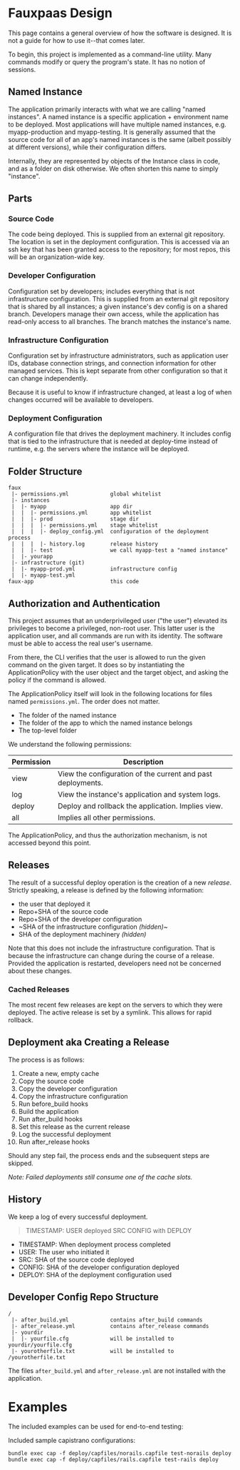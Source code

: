 # Fauxpaas Design

This page contains a general overview of how the software is designed.  It
is not a guide for how to use it--that comes later.

To begin, this project is implemented as a command-line utility. Many commands
modify or query the program's state. It has no notion of sessions.


## Named Instance

The application primarily interacts with what we are calling "named instances". A named instance
is a specific application + environment name to be deployed. Most applications will have multiple
named instances, e.g. myapp-production and myapp-testing. It is generally assumed that the source
code for all of an app's named instances is the same (albeit possibly at different versions), while
their configuration differs.

Internally, they are represented by objects of the Instance class in code, and as a folder on disk
otherwise. We often shorten this name to simply "instance".


## Parts

### Source Code

The code being deployed. This is supplied from an external git repository. The location
is set in the deployment configuration. This is accessed via an ssh key that has been
granted access to the repository; for most repos, this will be an organization-wide key.

### Developer Configuration

Configuration set by developers; includes everything that is not infrastructure configuration.
This is supplied from an external git repository that is shared by all instances; a given
instance's dev config is on a shared branch. Developers manage their own access, while the
application has read-only access to all branches.  The branch matches the instance's name.

### Infrastructure Configuration

Configuration set by infrastructure administrators, such as application user IDs, database
connection strings, and connection information for other managed services. This is kept
separate from other configuration so that it can change independently.

Because it is useful to know if infrastructure changed, at least a log of when changes
occurred will be available to developers.

### Deployment Configuration

A configuration file that drives the deployment machinery. It includes config that is tied
to the infrastructure that is needed at deploy-time instead of runtime, e.g. the servers
where the instance will be deployed.


## Folder Structure

```
faux
 |- permissions.yml             global whitelist
 |- instances
 |  |- myapp                    app dir
 |  |  |- permissions.yml       app whitelist
 |  |  |- prod                  stage dir
 |  |  |  |- permissions.yml    stage whitelist
 |  |  |  |- deploy_config.yml  configuration of the deployment process
 |  |  |  |- history.log        release history
 |  |  |- test                  we call myapp-test a "named instance"
 |  |- yourapp
 |- infrastructure (git)
 |  |- myapp-prod.yml           infrastructure config
 |  |- myapp-test.yml
faux-app                        this code
```

## Authorization and Authentication

This project assumes that an underprivileged user ("the user") elevated its privileges to become
a privileged, non-root user. This latter user is the application user, and all commands are run
with its identity. The software must be able to access the real user's username.

From there, the CLI verifies that the user is allowed to run the given command on the given
target. It does so by instantiating the ApplicationPolicy with the user object and the target
object, and asking the policy if the command is allowed.

The ApplicationPolicy itself will look in the following locations for files named `permissions.yml`.
The order does not matter.

* The folder of the named instance
* The folder of the app to which the named instance belongs
* The top-level folder

We understand the following permissions:

| Permission | Description |
| --- | --- |
| view | View the configuration of the current and past deployments. |
| log | View the instance's application and system logs. |
| deploy | Deploy and rollback the application. Implies view. |
| all | Implies all other permissions. |

The ApplicationPolicy, and thus the authorization mechanism, is not accessed beyond this
point.


## Releases

The result of a successful deploy operation is the creation of a new *release*. Strictly speaking,
a release is defined by the following information:

* the user that deployed it
* Repo+SHA of the source code
* Repo+SHA of the developer configuration
* ~SHA of the infrastructure configuration _(hidden)_~
* SHA of the deployment machinery _(hidden)_

Note that this does not include the infrastructure configuration. That is because the infrastructure
can change during the course of a release. Provided the application is restarted, developers need
not be concerned about these changes.

### Cached Releases

The most recent few releases are kept on the servers to which they were deployed. The active release
is set by a symlink. This allows for rapid rollback.


## Deployment aka Creating a Release

The process is as follows:

1. Create a new, empty cache
1. Copy the source code
1. Copy the developer configuration
1. Copy the infrastructure configuration
1. Run before_build hooks
1. Build the application
1. Run after_build hooks
1. Set this release as the current release
1. Log the successful deployment
1. Run after_release hooks

Should any step fail, the process ends and the subsequent steps are skipped.

_Note: Failed deployments still consume one of the cache slots._


## History

We keep a log of every successful deployment.

> TIMESTAMP: USER deployed SRC CONFIG with DEPLOY

* TIMESTAMP: When deployment process completed
* USER: The user who initiated it
* SRC: SHA of the source code deployed
* CONFIG: SHA of the developer configuration deployed
* DEPLOY: SHA of the deployment configuration used

## Developer Config Repo Structure

```
/
 |- after_build.yml             contains after_build commands
 |- after_release.yml           contains after_release commands
 |- yourdir
 |  |- yourfile.cfg             will be installed to yourdir/yourfile.cfg
 |- yourotherfile.txt           will be installed to /yourotherfile.txt
```

The files `after_build.yml` and `after_release.yml` are not installed with the application.

# Examples

The included examples can be used for end-to-end testing:

Included sample capistrano configurations:

`bundle exec cap -f deploy/capfiles/norails.capfile test-norails deploy`
`bundle exec cap -f deploy/capfiles/rails.capfile test-rails deploy`
